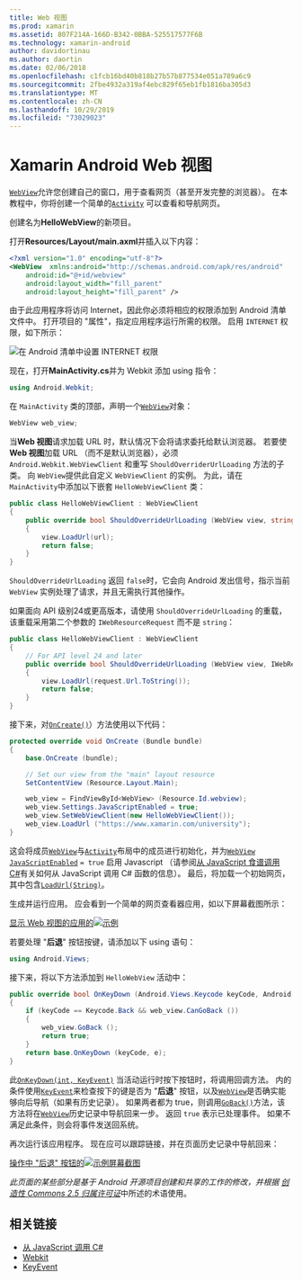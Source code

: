 ```yaml
---
title: Web 视图
ms.prod: xamarin
ms.assetid: 807F214A-166D-B342-0BBA-525517577F6B
ms.technology: xamarin-android
author: davidortinau
ms.author: daortin
ms.date: 02/06/2018
ms.openlocfilehash: c1fcb16bd40b818b27b57b877534e051a789a6c9
ms.sourcegitcommit: 2fbe4932a319af4ebc829f65eb1fb1816ba305d3
ms.translationtype: MT
ms.contentlocale: zh-CN
ms.lasthandoff: 10/29/2019
ms.locfileid: "73029023"
---
```

# <a name="xamarinandroid-web-view"></a>Xamarin Android Web 视图

[`WebView`](xref:Android.Webkit.WebView)允许您创建自己的窗口，用于查看网页（甚至开发完整的浏览器）。 在本教程中，你将创建一个简单的[`Activity`](xref:Android.App.Activity)
可以查看和导航网页。

创建名为**HelloWebView**的新项目。

打开**Resources/Layout/main.axml**并插入以下内容：

```xml
<?xml version="1.0" encoding="utf-8"?>
<WebView  xmlns:android="http://schemas.android.com/apk/res/android"
    android:id="@+id/webview"
    android:layout_width="fill_parent"
    android:layout_height="fill_parent" />
```

由于此应用程序将访问 Internet，因此你必须将相应的权限添加到 Android 清单文件中。 打开项目的 "属性"，指定应用程序运行所需的权限。 启用 `INTERNET` 权限，如下所示：

![在 Android 清单中设置 INTERNET 权限](web-view-images/01-set-internet-permissions.png)

现在，打开**MainActivity.cs**并为 Webkit 添加 using 指令：

```csharp
using Android.Webkit;
```

在 `MainActivity` 类的顶部，声明一个[`WebView`](xref:Android.Webkit.WebView)对象：

```csharp
WebView web_view;
```

当**Web 视图**请求加载 URL 时，默认情况下会将请求委托给默认浏览器。 若要使**Web 视图**加载 URL （而不是默认浏览器），必须 `Android.Webkit.WebViewClient` 和重写 `ShouldOverriderUrlLoading` 方法的子类。 向 `WebView`提供此自定义 `WebViewClient` 的实例。 为此，请在 `MainActivity`中添加以下嵌套 `HelloWebViewClient` 类：

```csharp
public class HelloWebViewClient : WebViewClient
{
    public override bool ShouldOverrideUrlLoading (WebView view, string url)
    {
        view.LoadUrl(url);
        return false;
    }
}
```

`ShouldOverrideUrlLoading` 返回 `false`时，它会向 Android 发出信号，指示当前 `WebView` 实例处理了请求，并且无需执行其他操作。 

如果面向 API 级别24或更高版本，请使用 `ShouldOverrideUrlLoading` 的重载，该重载采用第二个参数的 `IWebResourceRequest` 而不是 `string`：

```csharp
public class HelloWebViewClient : WebViewClient
{
    // For API level 24 and later
    public override bool ShouldOverrideUrlLoading (WebView view, IWebResourceRequest request)
    {
        view.LoadUrl(request.Url.ToString());
        return false;
    }
}
```

接下来，对[`OnCreate()`](xref:Android.App.Activity.OnCreate*)）方法使用以下代码：

```csharp
protected override void OnCreate (Bundle bundle)
{
    base.OnCreate (bundle);

    // Set our view from the "main" layout resource
    SetContentView (Resource.Layout.Main);

    web_view = FindViewById<WebView> (Resource.Id.webview);
    web_view.Settings.JavaScriptEnabled = true;
    web_view.SetWebViewClient(new HelloWebViewClient());
    web_view.LoadUrl ("https://www.xamarin.com/university");
}
```

这会将成员[`WebView`](xref:Android.Webkit.WebView)与[`Activity`](xref:Android.App.Activity)布局中的成员进行初始化，并为[`WebView`](xref:Android.Webkit.WebView) [`JavaScriptEnabled`](xref:Android.Webkit.WebSettings.JavaScriptEnabled)
`= true` 启用 Javascript （请参阅[从 JavaScript 食谱调用 C\#](https://github.com/xamarin/recipes/tree/master/Recipes/android/controls/webview/call_csharp_from_javascript)有关如何从 JavaScript 调用 C\# 函数的信息）。 最后，将加载一个初始网页，其中包含[`LoadUrl(String)`](xref:Android.Webkit.WebView)。

生成并运行应用。 应会看到一个简单的网页查看器应用，如以下屏幕截图所示：

[显示 Web 视图的应用的![示例](web-view-images/02-simple-webview-app-sml.png)](web-view-images/02-simple-webview-app.png#lightbox)

若要处理 "**后退**" 按钮按键，请添加以下 using 语句：

```csharp
using Android.Views;
```

接下来，将以下方法添加到 `HelloWebView` 活动中：

```csharp
public override bool OnKeyDown (Android.Views.Keycode keyCode, Android.Views.KeyEvent e)
{
    if (keyCode == Keycode.Back && web_view.CanGoBack ())
    {
        web_view.GoBack ();
        return true;
    }
    return base.OnKeyDown (keyCode, e);
}
```

此[`OnKeyDown(int, KeyEvent)`](xref:Android.App.Activity.OnKeyDown*)
当活动运行时按下按钮时，将调用回调方法。 内的条件使用[`KeyEvent`](xref:Android.Views.KeyEvent)来检查按下的键是否为 "**后退**" 按钮，以及[`WebView`](xref:Android.Webkit.WebView)是否确实能够向后导航（如果有历史记录）。 如果两者都为 true，则调用[`GoBack()`](xref:Android.Webkit.WebView.GoBack)方法，该方法将在[`WebView`](xref:Android.Webkit.WebView)历史记录中导航回来一步。 返回 `true` 表示已处理事件。 如果不满足此条件，则会将事件发送回系统。

再次运行该应用程序。 现在应可以跟踪链接，并在页面历史记录中导航回来：

[操作中 "后退" 按钮的![示例屏幕截图](web-view-images/03-back-button-sml.png)](web-view-images/03-back-button.png#lightbox)

*此页面的某些部分是基于 Android 开源项目创建和共享的工作的修改，并根据*
[*创造性 Commons 2.5 归属许可证*](https://creativecommons.org/licenses/by/2.5/)中所述的术语使用。

## <a name="related-links"></a>相关链接

- [从 JavaScript 调用 C#](https://github.com/xamarin/recipes/tree/master/Recipes/android/controls/webview/call_csharp_from_javascript)
- [Webkit](xref:Android.Webkit.WebView)
- [KeyEvent](xref:Android.Webkit.WebView)
